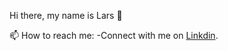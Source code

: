 Hi there, my name is Lars 👋

📫 How to reach me: 
 -Connect with me on [Linkdin](www.linkedin.com/in/lars-roberbuell-54a1b5197).


